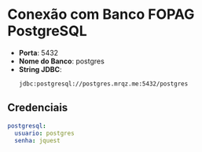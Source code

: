 # Conexão com Banco FOPAG PostgreSQL

- **Porta**: 5432
- **Nome do Banco**: postgres
- **String JDBC**:
  ```
  jdbc:postgresql://postgres.mrqz.me:5432/postgres
  ```

## Credenciais

```yaml
postgresql:
  usuario: postgres
  senha: jquest
```